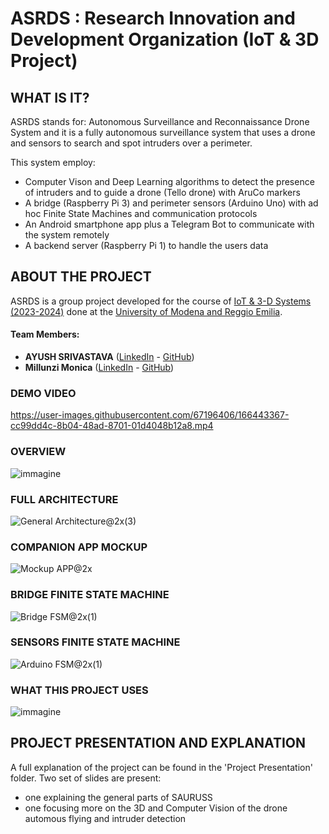 # ASRDS : Research Innovation and Development Organization (IoT & 3D Project)

## WHAT IS IT?
ASRDS stands for: Autonomous Surveillance and Reconnaissance Drone System and it is a fully autonomous surveillance system that uses a drone and sensors to search and spot intruders over a perimeter.

This system employ:
- Computer Vison and Deep Learning algorithms to detect the presence of intruders and to guide a drone (Tello drone) with AruCo markers
- A bridge (Raspberry Pi 3) and perimeter sensors (Arduino Uno) with ad hoc Finite State Machines and communication protocols
- An Android smartphone app plus a Telegram Bot to communicate with the system remotely
- A backend server (Raspberry Pi 1) to handle the users data

## ABOUT THE PROJECT
ASRDS is a group project developed for the course of [IoT & 3-D Systems (2023-2024)](https://offertaformativa.unimore.it/corso/insegnamento?cds_cod=20-262&aa_ord_id=2009&pds_cod=20-262-2&aa_off_id=2020&lang=ita&ad_cod=IIM-63&aa_corso=1&fac_id=10005&coorte=2020&anno_corrente=2022&durata=2) done at the [University of Modena and Reggio Emilia](https://www.ingmo.unimore.it/site/en/home.html).
#### Team Members:
- **AYUSH SRIVASTAVA** ([LinkedIn](https://www.linkedin.com/in/arusriv/) - [GitHub](https://github.com/arusriv))
- **Millunzi Monica** ([LinkedIn](https://www.linkedin.com/in/monica-millunzi-1b70411b1/) - [GitHub](https://github.com/monnieka))
### DEMO VIDEO
https://user-images.githubusercontent.com/67196406/166443367-cc99dd4c-8b04-48ad-8701-01d4048b12a8.mp4
### OVERVIEW
![immagine](https://user-images.githubusercontent.com/67196406/166440670-5df8d9de-0e7b-4c6c-b7ed-d3a906639d62.png)

### FULL ARCHITECTURE
![General Architecture@2x(3)](https://user-images.githubusercontent.com/67196406/166441082-ca84c2bb-ade5-4f22-b58d-4cb7b1fb2a07.png)

### COMPANION APP MOCKUP
![Mockup APP@2x](https://user-images.githubusercontent.com/67196406/166441584-ea44e07b-5d4e-48e7-9d51-3075f1857a11.png)

### BRIDGE FINITE STATE MACHINE
![Bridge FSM@2x(1)](https://user-images.githubusercontent.com/67196406/166441379-1aae2645-e902-43d0-8fbf-e0be87f9716d.png)

### SENSORS FINITE STATE MACHINE
![Arduino FSM@2x(1)](https://user-images.githubusercontent.com/67196406/166441372-be617bb8-eba4-4ac1-85f0-196dab1dc9c9.png)

### WHAT THIS PROJECT USES
![immagine](https://user-images.githubusercontent.com/67196406/166442157-9cd6fbf3-04e4-4aef-8099-2a57eaa0ec34.png)

## PROJECT PRESENTATION AND EXPLANATION
A full explanation of the project can be found in the 'Project Presentation' folder.
Two set of slides are present:
- one explaining the general parts of SAURUSS
- one focusing more on the 3D and Computer Vision of the drone automous flying and intruder detection
